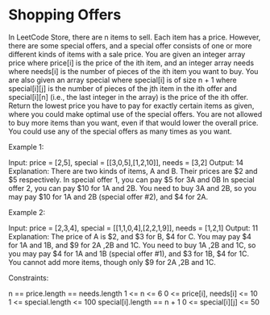 # Shopping Offers

In LeetCode Store, there are n items to sell. Each item has a price. However, there are some special offers, and a special offer consists of one or more different kinds of items with a sale price.
You are given an integer array price where price[i] is the price of the ith item, and an integer array needs where needs[i] is the number of pieces of the ith item you want to buy.
You are also given an array special where special[i] is of size n + 1 where special[i][j] is the number of pieces of the jth item in the ith offer and special[i][n] (i.e., the last integer in the array) is the price of the ith offer.
Return the lowest price you have to pay for exactly certain items as given, where you could make optimal use of the special offers. You are not allowed to buy more items than you want, even if that would lower the overall price. You could use any of the special offers as many times as you want.

Example 1:

Input: price = [2,5], special = [[3,0,5],[1,2,10]], needs = [3,2]
Output: 14
Explanation: There are two kinds of items, A and B. Their prices are $2 and $5 respectively.
In special offer 1, you can pay $5 for 3A and 0B
In special offer 2, you can pay $10 for 1A and 2B.
You need to buy 3A and 2B, so you may pay $10 for 1A and 2B (special offer #2), and $4 for 2A.

Example 2:

Input: price = [2,3,4], special = [[1,1,0,4],[2,2,1,9]], needs = [1,2,1]
Output: 11
Explanation: The price of A is $2, and $3 for B, $4 for C.
You may pay $4 for 1A and 1B, and $9 for 2A ,2B and 1C.
You need to buy 1A ,2B and 1C, so you may pay $4 for 1A and 1B (special offer #1), and $3 for 1B, $4 for 1C.
You cannot add more items, though only $9 for 2A ,2B and 1C.

Constraints:

n == price.length == needs.length
1 <= n <= 6
0 <= price[i], needs[i] <= 10
1 <= special.length <= 100
special[i].length == n + 1
0 <= special[i][j] <= 50

